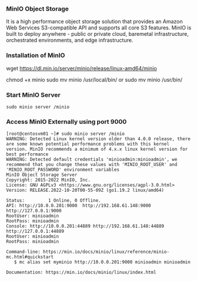 ### MinIO Object Storage 
It is a high performance object storage solution that provides an Amazon Web Services 
S3-compatible API and supports all core S3 features.
MinIO is built to deploy anywhere - public or private cloud, baremetal infrastructure, 
orchestrated environments, and edge infrastructure.

### Installation of MinIO

wget https://dl.min.io/server/minio/release/linux-amd64/minio

chmod +x minio
sudo mv minio /usr/local/bin/
or 
sudo mv minio /usr/bin/

### Start MinIO Server 
```
sudo minio server /minio
```

### Access MinIO Externally using port 9000
```
[root@centosvm01 ~]# sudo minio server /minio
WARNING: Detected Linux kernel version older than 4.0.0 release, there are some known potential performance problems with this kernel version. MinIO recommends a minimum of 4.x.x linux kernel version for best performance
WARNING: Detected default credentials 'minioadmin:minioadmin', we recommend that you change these values with 'MINIO_ROOT_USER' and 'MINIO_ROOT_PASSWORD' environment variables
MinIO Object Storage Server
Copyright: 2015-2022 MinIO, Inc.
License: GNU AGPLv3 <https://www.gnu.org/licenses/agpl-3.0.html>
Version: RELEASE.2022-10-20T00-55-09Z (go1.19.2 linux/amd64)

Status:         1 Online, 0 Offline. 
API: http://10.0.0.201:9000  http://192.168.61.148:9000  http://127.0.0.1:9000       
RootUser: minioadmin 
RootPass: minioadmin 
Console: http://10.0.0.201:44889 http://192.168.61.148:44889 http://127.0.0.1:44889    
RootUser: minioadmin 
RootPass: minioadmin 

Command-line: https://min.io/docs/minio/linux/reference/minio-mc.html#quickstart
   $ mc alias set myminio http://10.0.0.201:9000 minioadmin minioadmin

Documentation: https://min.io/docs/minio/linux/index.html
```
